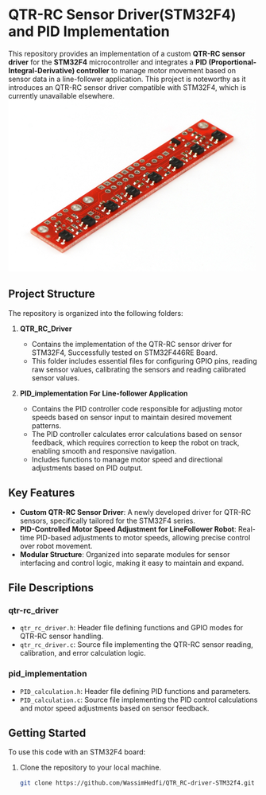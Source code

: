# QTR-RC Sensor Driver(STM32F4) and PID Implementation

This repository provides an implementation of a custom **QTR-RC sensor driver** for the **STM32F4** microcontroller and integrates a **PID (Proportional-Integral-Derivative) controller** to manage motor movement based on sensor data in a line-follower application. This project is noteworthy as it introduces an QTR-RC sensor driver compatible with STM32F4, which is currently unavailable elsewhere.
<img src="./Figures/sensors.jpg" alt="QTRRC Sensors" width="500"/>

## Project Structure

The repository is organized into the following folders:

1. **QTR_RC_Driver**
   - Contains the implementation of the QTR-RC sensor driver for STM32F4, Successfully tested on STM32F446RE Board.
   - This folder includes essential files for configuring GPIO pins, reading raw sensor values, calibrating the sensors and reading calibrated sensor values.

2. **PID_implementation For Line-follower Application**
   - Contains the PID controller code responsible for adjusting motor speeds based on sensor input to maintain desired movement patterns.
   - The PID controller calculates error calculations based on sensor feedback, which requires correction to keep the robot on track, enabling smooth and responsive navigation.
   - Includes functions to manage motor speed and directional adjustments based on PID output.

## Key Features

- **Custom QTR-RC Sensor Driver**: A newly developed driver for QTR-RC sensors, specifically tailored for the STM32F4 series.
- **PID-Controlled Motor Speed Adjustment for LineFollower Robot**: Real-time PID-based adjustments to motor speeds, allowing precise control over robot movement.
- **Modular Structure**: Organized into separate modules for sensor interfacing and control logic, making it easy to maintain and expand.

## File Descriptions

### qtr-rc_driver

- `qtr_rc_driver.h`: Header file defining functions and GPIO modes for QTR-RC sensor handling.
- `qtr_rc_driver.c`: Source file implementing the QTR-RC sensor reading, calibration, and error calculation logic.

### pid_implementation

- `PID_calculation.h`: Header file defining PID functions and parameters.
- `PID_calculation.c`: Source file implementing the PID control calculations and motor speed adjustments based on sensor feedback.

## Getting Started

To use this code with an STM32F4 board:
1. Clone the repository to your local machine.
   ```bash
   git clone https://github.com/WassimHedfi/QTR_RC-driver-STM32f4.git
